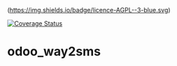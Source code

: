 (https://img.shields.io/badge/licence-AGPL--3-blue.svg)

[![Coverage Status](https://coveralls.io/repos/github/annaduraiVignesh/odoo_way2sms/badge.svg?branch=master)](https://coveralls.io/github/annaduraiVignesh/odoo_way2sms?branch=master)


# odoo_way2sms
